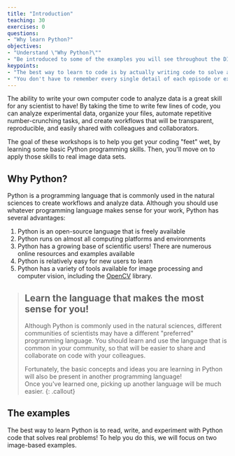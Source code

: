 ```yaml
---
title: "Introduction"
teaching: 30
exercises: 0
questions:
- "Why learn Python?"
objectives:
- "Understand \"Why Python?\""
- "Be introduced to some of the examples you will see throughout the DIVAS workshop."
keypoints:
- "The best way to learn to code is by actually writing code to solve a problem."
- "You don't have to remember every single detail of each episode or exercise."
---
```


The ability to write your own computer code to analyze data is a great skill for any scientist to have!  By taking the time to 
write few lines of code, you can analyze experimental data, organize your files, automate repetitive number-crunching tasks, and 
create workflows that will be transparent, reproducible, and easily shared with colleagues and collaborators.

The goal of these workshops is to help you get your coding "feet" wet, by learning some basic Python programming skills.  Then, 
you'll move on to apply those skills to real image data sets.

## Why Python?

Python is a programming language that is commonly used in the natural sciences to create workflows and analyze data. Although you 
should use whatever programming language makes sense for your work, Python has several advantages:
1. Python is an open-source language that is freely available
2. Python runs on almost all computing platforms and environments
3. Python has a growing base of scientific users!  There are numerous online resources and examples available
4. Python is relatively easy for new users to learn
5. Python has a variety of tools available for image processing and computer vision, including the [OpenCV]( https://docs.opencv.org/) library.

> ## Learn the language that makes the most sense for you! 
> Although Python is commonly used in the natural sciences, different communities of scientists may have a different "preferred" 
> programming language.  You should learn and use the language that is common in your community, so that will be easier to share
> and collaborate on code with your colleagues.
> 
> Fortunately, the basic concepts and ideas you are learning in Python will also be present in another programming language!  
> Once you've learned one, picking up another language will be much easier.
{: .callout}

## The examples
The best way to learn Python is to read, write, and experiment with Python code that solves real problems!  To help you do this,
we will focus on two image-based examples.



